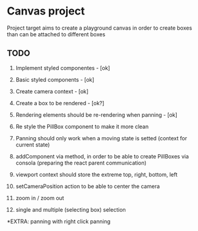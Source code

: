 # Canvas project
Project target aims to create a playground canvas in order to create boxes
than can be attached to different boxes

## TODO
1. Implement styled componentes - [ok]
2. Basic styled components - [ok]
3. Create camera context - [ok]
4. Create a box to be rendered - [ok?]
5. Rendering elements should be re-rendering when panning - [ok]

6. Re style the PillBox component to make it more clean
7. Panning should only work when a moving state is setted (context for current state)
8. addComponent via method, in order to be able to create PillBoxes via consola (preparing the react parent communication)
9. viewport context should store the extreme top, right, bottom, left
10. setCameraPosition action to be able to center the camera

11. zoom in / zoom out
12. single and multiple (selecting box) selection

*EXTRA: panning with right click panning

